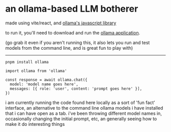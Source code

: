 # an ollama-based LLM botherer


made using vite/react, and [ollama's javascript library](https://ollama.com/blog/python-javascript-libraries)


to run it, you'll need to download and run the [ollama application](https://ollama.com/download).

(go grab it even if you aren't running this, it also lets you run and test models from the command line, and is great fun to play with)



_______________________________________________________________________________________________



` pnpm install ollama `


```
import ollama from 'ollama'

const response = await ollama.chat({
  model: 'model name goes here',
  messages: [{ role: 'user', content: 'prompt goes here' }],
})
```



i am currently running the code found here locally as a sort of 'fun fact' interface, an alternative to the command line ollama models i have installed that i can have open as a tab. i've been throwing different model names in, occasionally changing the initial prompt, etc, an generally seeing how to make it do interesting things





